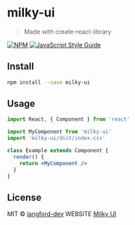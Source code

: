 # milky-ui

> Made with create-react-library

[![NPM](https://img.shields.io/npm/v/milky-ui.svg)](https://www.npmjs.com/package/milky-ui) [![JavaScript Style Guide](https://img.shields.io/badge/code_style-standard-brightgreen.svg)](https://standardjs.com)

## Install

```bash
npm install --save milky-ui
```

## Usage

```jsx
import React, { Component } from 'react'

import MyComponent from 'milky-ui'
import 'milky-ui/dist/index.css'

class Example extends Component {
  render() {
    return <MyComponent />
  }
}
```

## License

MIT © [langford-dev](https://github.com/langford-dev)
WEBSITE [Milky UI](https://langford-dev.github.io/milky-ui/)